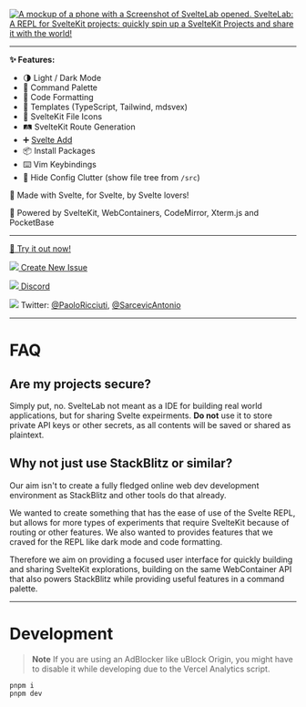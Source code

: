 [![A mockup of a phone with a Screenshot of SvelteLab opened. SvelteLab: A REPL for SvelteKit projects: quickly spin up a SvelteKit Projects and share it with the world!](./header.png)](https://www.sveltelab.dev/)

---

**✨ Features:**

- 🌗 Light / Dark Mode
- 🎨 Command Palette
- 🧹 Code Formatting
- 📒 Templates (TypeScript, Tailwind, mdsvex)
- 📄 SvelteKit File Icons
- 🛤️ SvelteKit Route Generation
- ➕ [Svelte Add](https://github.com/svelte-add/svelte-add)
- 📦 Install Packages
- ⌨️ Vim Keybindings
- 👻 Hide Config Clutter (show file tree from `/src`)

🧡 Made with Svelte, for Svelte, by Svelte lovers!

🔌 Powered by SvelteKit, WebContainers, CodeMirror, Xterm.js and PocketBase

---

[🧪 Try it out now!](https://sveltelab.dev/)

[![](https://api.iconify.design/material-symbols:error-circle-rounded.svg?color=%23ff4000) Create New Issue](https://github.com/sveltelab/sveltelab/issues/new/choose)

[![](https://api.iconify.design/simple-icons:discord.svg?color=%23ff4000) Discord](https://discord.gg/FbnT6wujQx)

![](https://api.iconify.design/simple-icons:twitter.svg?color=%23ff4000) Twitter: [@PaoloRicciuti](https://twitter.com/PaoloRicciuti), [@SarcevicAntonio](https://twitter.com/SarcevicAntonio)

---

# FAQ

## Are my projects secure?

Simply put, no. SvelteLab not meant as a IDE for building real world applications, but for sharing Svelte expeirments. **Do not** use it to store private API keys or other secrets, as all contents will be saved or shared as plaintext.


## Why not just use StackBlitz or similar?

Our aim isn't to create a fully fledged online web dev development environment as StackBlitz and other tools do that already.

We wanted to create something that has the ease of use of the Svelte REPL, but allows for more types of experiments that require SvelteKit because of routing or other features. We also wanted to provides features that we craved for the REPL like dark mode and code formatting.

Therefore we aim on providing a focused user interface for quickly building and sharing SvelteKit explorations, building on the same WebContainer API that also powers StackBlitz while providing useful features in a command palette.

---

# Development

> **Note**
> If you are using an AdBlocker like uBlock Origin, you might have to disable it while developing due to the Vercel Analytics script.

```
pnpm i
pnpm dev
```

